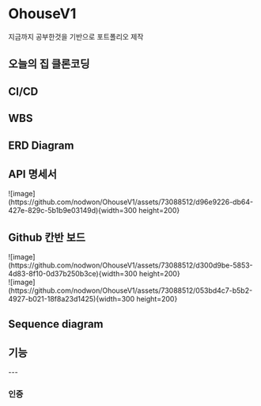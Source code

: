 # OhouseV1
지금까지 공부한것을 기반으로 포트폴리오 제작
<h2>오늘의 집 클론코딩 </h2>

<h2>CI/CD</h2>

<h2>WBS</h2>

<h2>ERD Diagram</h2>

<h2>API 명세서</h2>
![image](https://github.com/nodwon/OhouseV1/assets/73088512/d96e9226-db64-427e-829c-5b1b9e03149d){width=300 height=200}

<h2>Github 칸반 보드</h2>
![image](https://github.com/nodwon/OhouseV1/assets/73088512/d300d9be-5853-4d83-8f10-0d37b250b3ce){width=300 height=200}
<br>
![image](https://github.com/nodwon/OhouseV1/assets/73088512/053bd4c7-b5b2-4927-b021-18f8a23d1425){width=300 height=200}

<h2>Sequence diagram</h2>

<h2>기능</h2>
---
<h3>인증</h3>




